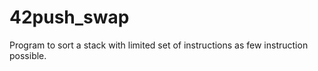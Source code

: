 # 42push_swap
Program to sort a stack with limited set of instructions as few instruction possible.
